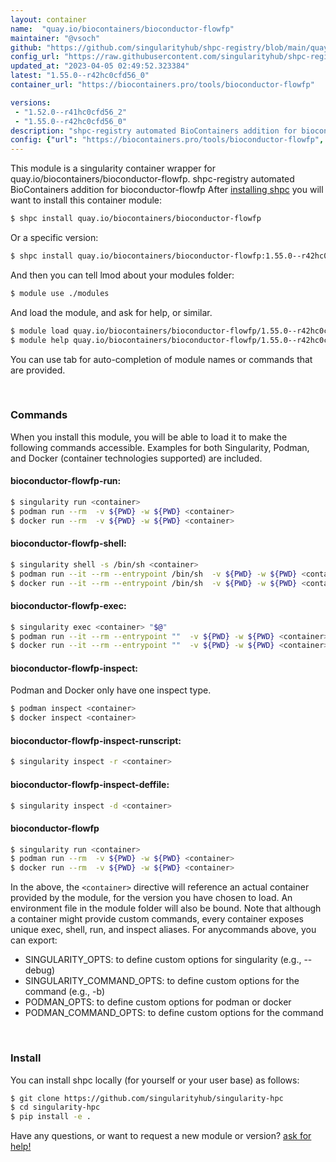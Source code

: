 ```yaml
---
layout: container
name:  "quay.io/biocontainers/bioconductor-flowfp"
maintainer: "@vsoch"
github: "https://github.com/singularityhub/shpc-registry/blob/main/quay.io/biocontainers/bioconductor-flowfp/container.yaml"
config_url: "https://raw.githubusercontent.com/singularityhub/shpc-registry/main/quay.io/biocontainers/bioconductor-flowfp/container.yaml"
updated_at: "2023-04-05 02:49:52.323384"
latest: "1.55.0--r42hc0cfd56_0"
container_url: "https://biocontainers.pro/tools/bioconductor-flowfp"

versions:
 - "1.52.0--r41hc0cfd56_2"
 - "1.55.0--r42hc0cfd56_0"
description: "shpc-registry automated BioContainers addition for bioconductor-flowfp"
config: {"url": "https://biocontainers.pro/tools/bioconductor-flowfp", "maintainer": "@vsoch", "description": "shpc-registry automated BioContainers addition for bioconductor-flowfp", "latest": {"1.55.0--r42hc0cfd56_0": "sha256:b2bc182ff5417117b7b69d6f1d9fadf29a76b99ce5f3d01b577ffc887a6b14f9"}, "tags": {"1.52.0--r41hc0cfd56_2": "sha256:ce96a5de066a42427c38cee6c22769f742c143c5eed6ae7dcfe7fa91cd914e39", "1.55.0--r42hc0cfd56_0": "sha256:b2bc182ff5417117b7b69d6f1d9fadf29a76b99ce5f3d01b577ffc887a6b14f9"}, "docker": "quay.io/biocontainers/bioconductor-flowfp"}
---
```


This module is a singularity container wrapper for quay.io/biocontainers/bioconductor-flowfp.
shpc-registry automated BioContainers addition for bioconductor-flowfp
After [installing shpc](#install) you will want to install this container module:


```bash
$ shpc install quay.io/biocontainers/bioconductor-flowfp
```

Or a specific version:

```bash
$ shpc install quay.io/biocontainers/bioconductor-flowfp:1.55.0--r42hc0cfd56_0
```

And then you can tell lmod about your modules folder:

```bash
$ module use ./modules
```

And load the module, and ask for help, or similar.

```bash
$ module load quay.io/biocontainers/bioconductor-flowfp/1.55.0--r42hc0cfd56_0
$ module help quay.io/biocontainers/bioconductor-flowfp/1.55.0--r42hc0cfd56_0
```

You can use tab for auto-completion of module names or commands that are provided.

<br>

### Commands

When you install this module, you will be able to load it to make the following commands accessible.
Examples for both Singularity, Podman, and Docker (container technologies supported) are included.

#### bioconductor-flowfp-run:

```bash
$ singularity run <container>
$ podman run --rm  -v ${PWD} -w ${PWD} <container>
$ docker run --rm  -v ${PWD} -w ${PWD} <container>
```

#### bioconductor-flowfp-shell:

```bash
$ singularity shell -s /bin/sh <container>
$ podman run --it --rm --entrypoint /bin/sh  -v ${PWD} -w ${PWD} <container>
$ docker run --it --rm --entrypoint /bin/sh  -v ${PWD} -w ${PWD} <container>
```

#### bioconductor-flowfp-exec:

```bash
$ singularity exec <container> "$@"
$ podman run --it --rm --entrypoint ""  -v ${PWD} -w ${PWD} <container> "$@"
$ docker run --it --rm --entrypoint ""  -v ${PWD} -w ${PWD} <container> "$@"
```

#### bioconductor-flowfp-inspect:

Podman and Docker only have one inspect type.

```bash
$ podman inspect <container>
$ docker inspect <container>
```

#### bioconductor-flowfp-inspect-runscript:

```bash
$ singularity inspect -r <container>
```

#### bioconductor-flowfp-inspect-deffile:

```bash
$ singularity inspect -d <container>
```



#### bioconductor-flowfp

```bash
$ singularity run <container>
$ podman run --rm  -v ${PWD} -w ${PWD} <container>
$ docker run --rm  -v ${PWD} -w ${PWD} <container>
```


In the above, the `<container>` directive will reference an actual container provided
by the module, for the version you have chosen to load. An environment file in the
module folder will also be bound. Note that although a container
might provide custom commands, every container exposes unique exec, shell, run, and
inspect aliases. For anycommands above, you can export:

 - SINGULARITY_OPTS: to define custom options for singularity (e.g., --debug)
 - SINGULARITY_COMMAND_OPTS: to define custom options for the command (e.g., -b)
 - PODMAN_OPTS: to define custom options for podman or docker
 - PODMAN_COMMAND_OPTS: to define custom options for the command

<br>

### Install

You can install shpc locally (for yourself or your user base) as follows:

```bash
$ git clone https://github.com/singularityhub/singularity-hpc
$ cd singularity-hpc
$ pip install -e .
```

Have any questions, or want to request a new module or version? [ask for help!](https://github.com/singularityhub/singularity-hpc/issues)